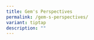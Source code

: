 ```yaml
---
title: Gem's Perspectives
permalink: /gem-s-perspectives/
variant: tiptap
description: ""
---
```

<p></p>